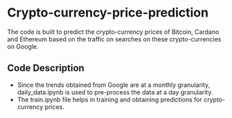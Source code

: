 # Crypto-currency-price-prediction
The code is built to predict the crypto-currency prices of Bitcoin, Cardano and Ethereum based on the traffic on searches on these crypto-currencies on Google.

## Code Description
- Since the trends obtained from Google are at a monthly granularity, daily_data.ipynb is used to pre-process the data at a day granularity.
- The train.ipynb file helps in training and obtaining predictions for crypto-currency prices.
